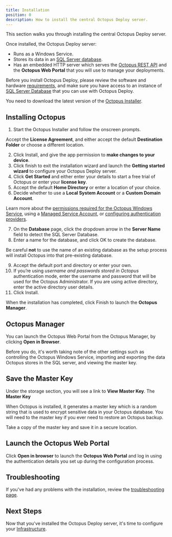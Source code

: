 ```yaml
---
title: Installation
position: 0
description: How to install the central Octopus Deploy server.
---
```

This section walks you through installing the central Octopus Deploy server.

Once installed, the Octopus Deploy server:

- Runs as a Windows Service.
- Stores its data in an [SQL Server database](/docs/installation/sql-server-database.md).
- Has an embedded HTTP server which serves the [Octopus REST API](/docs/api-and-integration/api/index.md) and the  **Octopus Web Portal** that you will use to manage your deployments.

Before you install Octopus Deploy, please review the software and hardware [requirements](/docs/installation/requirements.md), and make sure you have access to an instance of [SQL Server Database](/docs/installation/sql-server-database.md) that you can use with Octopus Deploy.

You need to download the latest version of the [Octopus Installer](/docs/installation/downloads.md).

## Installing Octopus

1. Start the Octopus Installer and follow the onscreen prompts.

  Accept the **License Agreement**, and either accept the default **Destination Folder** or choose a different location.

2. Click Install, and give the app permission to **make changes to your device**.
3. Click finish to exit the installation wizard and launch the **Getting started wizard** to configure your Octopus Deploy server.
4. Click **Get Started** and either enter your details to start a free trial of Octopus or enter your **license key**.
5. Accept the default **Home Directory** or enter a location of your choice.
6. Decide whether to use a **Local System Account** or a **Custom Domain Account**.

  Learn more about the [permissions required for the Octopus Windows Service](/docs/installation/permissions-required-for-the-octopus-windows-service.md), using a [Managed Service Account](/docs/installation/managed-service-account.md), or [configuring authentication providers](/docs/administration/authentication-providers/index.md).

7. On the **Database** page, click the dropdown arrow in the **Server Name** field to detect the SQL Server Database.
8. Enter a name for the database, and click OK to create the database.

  Be careful **not** to use the name of an existing database as the setup process will install Octopus into that pre-existing database.

9. Accept the default port and directory or enter your own.
10. If you’re using *username and passwords stored in Octopus* authentication mode, enter the username and password that will be used for the Octopus Administrator. If you are using active directory, enter the active directory user details.
11. Click Install.

When the installation has completed, click Finish to launch the **Octopus Manager**.

## Octopus Manager

You can launch the Octopus Web Portal from the Octopus Manager, by clicking **Open in Browser**.

Before you do, it's worth taking note of the other settings such as controlling the Octopus Windows Service, importing and exporting the data Octopus stores in the SQL server, and viewing the master key.

## Save the Master Key

Under the storage section, you will see a link to **View Master Key**. The **Master Key**

When Octopus is installed, it generates a master key which is a random string that is used to encrypt sensitive data in your Octopus database. You will need to the master key if you ever need to restore an Octopus backup.

Take a copy of the master key and save it in a secure location.

## Launch the Octopus Web Portal

Click **Open in browser** to launch the **Octopus Web Portal** and log in using the authentication details you set up during the configuration process.

## Troubleshooting

If you've had any problems with the installation, review the [troubleshooting page](/docs/installation/troubleshooting.md).

## Next Steps

Now that you've installed the Octopus Deploy server, it's time to configure your [Infrastructure](/docs/infrastructure/index.md).
